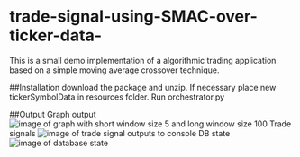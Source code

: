 # trade-signal-using-SMAC-over-ticker-data-
This is a small demo implementation of a algorithmic trading application based on a simple moving average crossover technique.

##Installation
download the package and unzip. If necessary place new tickerSymbolData in resources folder. Run orchestrator.py

##Output
Graph output
![image of graph with short window size 5 and long window size 100](http://url/to/img.png)
Trade signals
![image of trade signal outputs to console](http://url)
DB state
![image of database state](http://url)
